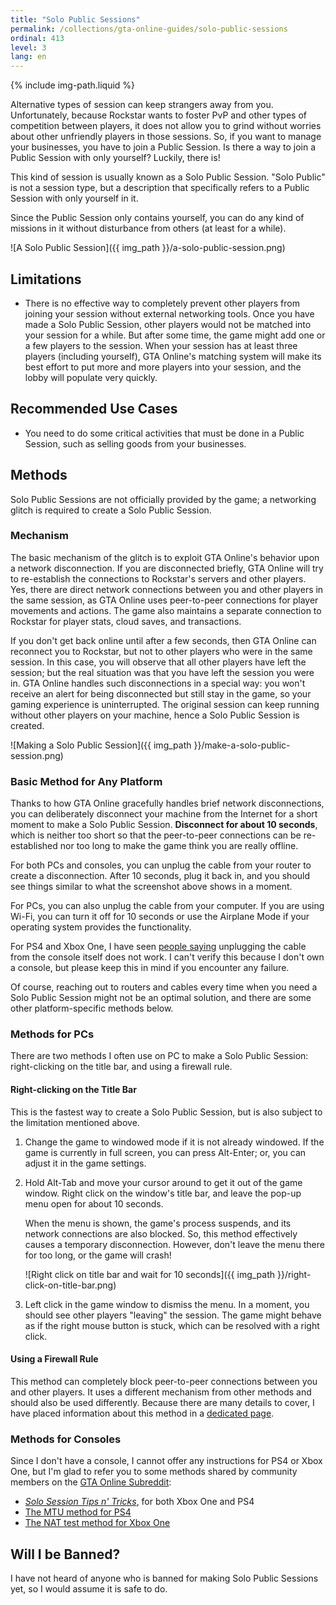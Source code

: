 ```yaml
---
title: "Solo Public Sessions"
permalink: /collections/gta-online-guides/solo-public-sessions
ordinal: 413
level: 3
lang: en
---
```

{% include img-path.liquid %}

Alternative types of session can keep strangers away from you. Unfortunately,
because Rockstar wants to foster PvP and other types of competition between
players, it does not allow you to grind without worries about other unfriendly
players in those sessions. So, if you want to manage your businesses, you have
to join a Public Session. Is there a way to join a Public Session with only
yourself? Luckily, there is!

This kind of session is usually known as a Solo Public Session. "Solo Public"
is not a session type, but a description that specifically refers to a Public
Session with only yourself in it.

Since the Public Session only contains yourself, you can do any kind of
missions in it without disturbance from others (at least for a while).

![A Solo Public Session]({{ img_path }}/a-solo-public-session.png)

## Limitations

- There is no effective way to completely prevent other players from joining
  your session without external networking tools. Once you have made a Solo
  Public Session, other players would not be matched into your session for a
  while. But after some time, the game might add one or a few players to the
  session. When your session has at least three players (including yourself),
  GTA Online's matching system will make its best effort to put more and more
  players into your session, and the lobby will populate very quickly.

## Recommended Use Cases

- You need to do some critical activities that must be done in a Public
  Session, such as selling goods from your businesses.

## Methods

Solo Public Sessions are not officially provided by the game; a networking
glitch is required to create a Solo Public Session.

### Mechanism

The basic mechanism of the glitch is to exploit GTA Online's behavior upon a
network disconnection. If you are disconnected briefly, GTA Online will try to
re-establish the connections to Rockstar's servers and other players. Yes,
there are direct network connections between you and other players in the same
session, as GTA Online uses peer-to-peer connections for player movements and
actions. The game also maintains a separate connection to Rockstar for player
stats, cloud saves, and transactions.

If you don't get back online until after a few seconds, then GTA Online can
reconnect you to Rockstar, but not to other players who were in the same
session. In this case, you will observe that all other players have left the
session; but the real situation was that you have left the session you were in.
GTA Online handles such disconnections in a special way: you won't receive an
alert for being disconnected but still stay in the game, so your gaming
experience is uninterrupted. The original session can keep running without
other players on your machine, hence a Solo Public Session is created.

![Making a Solo Public Session]({{ img_path }}/make-a-solo-public-session.png)

### Basic Method for Any Platform

Thanks to how GTA Online gracefully handles brief network disconnections, you
can deliberately disconnect your machine from the Internet for a short moment
to make a Solo Public Session. **Disconnect for about 10 seconds**, which is
neither too short so that the peer-to-peer connections can be re-established
nor too long to make the game think you are really offline.

For both PCs and consoles, you can unplug the cable from your router to create
a disconnection. After 10 seconds, plug it back in, and you should see things
similar to what the screenshot above shows in a moment.

For PCs, you can also unplug the cable from your computer. If you are using
Wi-Fi, you can turn it off for 10 seconds or use the Airplane Mode if your
operating system provides the functionality.

For PS4 and Xbox One, I have seen [people
saying](https://www.reddit.com/r/gtaonline/comments/4nngle/ps4_solo_public_session/)
unplugging the cable from the console itself does not work. I can't verify this
because I don't own a console, but please keep this in mind if you encounter
any failure.

Of course, reaching out to routers and cables every time when you need a Solo
Public Session might not be an optimal solution, and there are some other
platform-specific methods below.

### Methods for PCs

There are two methods I often use on PC to make a Solo Public Session:
right-clicking on the title bar, and using a firewall rule.

#### Right-clicking on the Title Bar

This is the fastest way to create a Solo Public Session, but is also subject to
the limitation mentioned above.

1. Change the game to windowed mode if it is not already windowed. If the game
   is currently in full screen, you can press Alt-Enter; or, you can adjust it
   in the game settings.

2. Hold Alt-Tab and move your cursor around to get it out of the game window.
   Right click on the window's title bar, and leave the pop-up menu open for
   about 10 seconds.

   When the menu is shown, the game's process suspends, and its network
   connections are also blocked. So, this method effectively causes a temporary
   disconnection. However, don't leave the menu there for too long, or the game
   will crash!

   ![Right click on title bar and wait for 10
   seconds]({{ img_path }}/right-click-on-title-bar.png)

3. Left click in the game window to dismiss the menu. In a moment, you should
   see other players "leaving" the session. The game might behave as if the
   right mouse button is stuck, which can be resolved with a right click.

#### Using a Firewall Rule

This method can completely block peer-to-peer connections between you and other
players. It uses a different mechanism from other methods and should also be
used differently. Because there are many details to cover, I have placed
information about this method in a [dedicated page](firewall-rule-on-pc).

### Methods for Consoles

Since I don't have a console, I cannot offer any instructions for PS4 or Xbox
One, but I'm glad to refer you to some methods shared by community members on
the [GTA Online Subreddit](https://www.reddit.com/r/gtaonline/):

- [*Solo Session Tips n'
  Tricks*](https://www.reddit.com/r/gtaonline/comments/5d2mtj/solo_session_tips_n_tricks/),
  for both Xbox One and PS4
- [The MTU method for
  PS4](https://www.reddit.com/r/gtaonline/comments/6pezoq/ps4_solo_session/dkou48w/)
- [The NAT test method for Xbox
  One](https://www.removeddit.com/r/gtaglitches/comments/7mqgf0/glitch_creating_a_solo_public_session_on_the_xbox/)

## Will I be Banned?

I have not heard of anyone who is banned for making Solo Public Sessions yet,
so I would assume it is safe to do.
